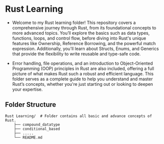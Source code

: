 # Rust Learning
 - Welcome to my Rust learning folder! This repository covers a comprehensive journey through Rust, from its foundational concepts to more advanced topics. You’ll explore the basics such as data types, functions, loops, and control flow, before diving into Rust's unique features like Ownership, Reference Borrowing, and the powerful match expression. Additionally, you'll learn about Structs, Enums, and Generics that provide the flexibility to write reusable and type-safe code. 
 
 - Error handling, file operations, and an introduction to Object-Oriented Programming (OOP) principles in Rust are also included, offering a full picture of what makes Rust such a robust and efficient language. This folder serves as a complete guide to help you understand and master Rust’s concepts, whether you're just starting out or looking to deepen your expertise.

 

## Folder Structure
       
```
Rust Learning/  # Folder contains all basic and advance concepts of Rust. 
    ├── compound_datatype
    ├── conditional_based
    ├── .....
    └── README.md                       
```

